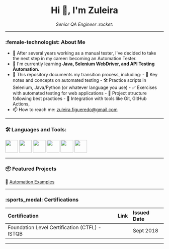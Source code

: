 <h1 align="center">Hi 👋, I'm Zuleira</h1>

<p align="center">
  <em>Senior QA Engineer :rocket:</em>
</p>

---

### :female-technologist: About Me

- :telescope: After several years working as a manual tester, I've decided to take the next step in my career: becoming an Automation Tester. 
- :seedling: I'm currently learning **Java, Selenium WebDriver, and API Testing Automation.**
- :dancers: This repository documents my transition process, including:
      - 🧠 Key notes and concepts on automated testing
      - 🛠️ Practice scripts in Selenium, Java/Python (or whatever language you use)
      - ✅ Exercises with automated testing for web applications
      - 📂 Project structure following best practices
      - 🔄 Integration with tools like Git, GitHub Actions,
- :mailbox: How to reach me: [zuleira.figueredo@gmail.com](mailto:your.email@example.com)


---

### :hammer_and_wrench: Languages and Tools:

<p>
<!-- Java -->
<img src="https://cdn.jsdelivr.net/gh/devicons/devicon/icons/java/java-original.svg" width="40"/>
<!-- JavaScript -->
<img src="https://cdn.jsdelivr.net/gh/devicons/devicon/icons/javascript/javascript-original.svg" width="40"/>
<!-- intelliJ -->
<img src="https://cdn.jsdelivr.net/gh/devicons/devicon/icons/intellij/intellij-original.svg" width="40"/>
<!-- Github -->
<img src="https://cdn.jsdelivr.net/gh/devicons/devicon/icons/github/github-original.svg" width="40"/>
<!-- Postman -->
<img src="https://cdn.jsdelivr.net/gh/devicons/devicon/icons/postman/postman-original.svg" width="40"/>
<!-- Selenium -->
<img src="https://cdn.jsdelivr.net/gh/devicons/devicon/icons/selenium/selenium-original.svg" width="40"/>
</p>

---

### :package: Featured Projects

:small_blue_diamond: [Automation Examples](https://github.com/zfigueredo/automation-program)  

---

### :sports_medal: Certifications

| Certification        | Link                           | Issued Date |
|:-----------------------|:--------------------------------|:-------------|
| Foundation Level Certification (CTFL) - ISTQB |  | Sept 2018    |

<!--
### :chart_with_upwards_trend: GitHub Stats

<p align="center">
  <img src="https://github-readme-stats.vercel.app/api?username=karinerb19&show_icons=true&theme=default" alt="GitHub Stats" />
</p>

---
-->

---
